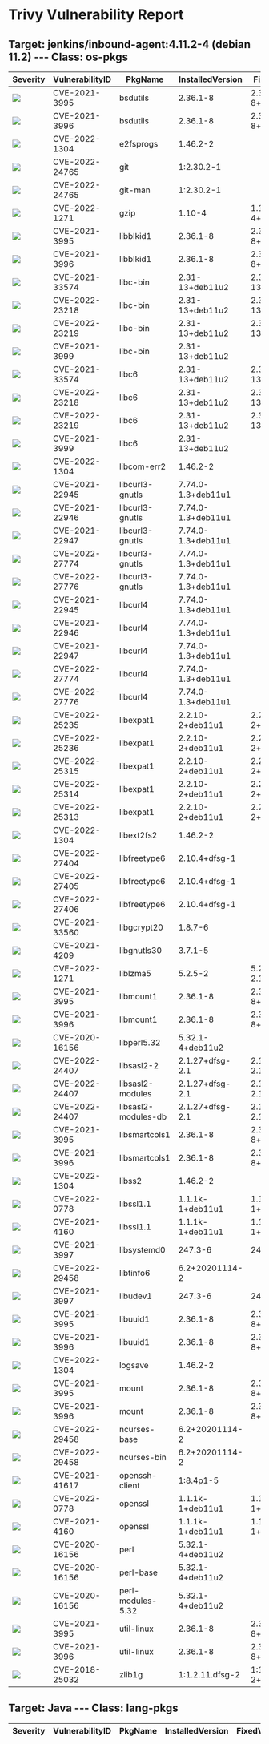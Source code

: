# Trivy Vulnerability Report




## Target: jenkins/inbound-agent:4.11.2-4 (debian 11.2) --- Class: os-pkgs
|Severity|VulnerabilityID|PkgName|InstalledVersion|FixedVersion|
|--------|---------------|-------|----------------|------------|
|![](https://img.shields.io/badge/-MEDIUM-yellow)|CVE-2021-3995|bsdutils|2.36.1-8|2.36.1-8+deb11u1|
|![](https://img.shields.io/badge/-MEDIUM-yellow)|CVE-2021-3996|bsdutils|2.36.1-8|2.36.1-8+deb11u1|
|![](https://img.shields.io/badge/-HIGH-orange)|CVE-2022-1304|e2fsprogs|1.46.2-2||
|![](https://img.shields.io/badge/-HIGH-orange)|CVE-2022-24765|git|1:2.30.2-1||
|![](https://img.shields.io/badge/-HIGH-orange)|CVE-2022-24765|git-man|1:2.30.2-1||
|![](https://img.shields.io/badge/-HIGH-orange)|CVE-2022-1271|gzip|1.10-4|1.10-4+deb11u1|
|![](https://img.shields.io/badge/-MEDIUM-yellow)|CVE-2021-3995|libblkid1|2.36.1-8|2.36.1-8+deb11u1|
|![](https://img.shields.io/badge/-MEDIUM-yellow)|CVE-2021-3996|libblkid1|2.36.1-8|2.36.1-8+deb11u1|
|![](https://img.shields.io/badge/-CRITICAL-red)|CVE-2021-33574|libc-bin|2.31-13+deb11u2|2.31-13+deb11u3|
|![](https://img.shields.io/badge/-CRITICAL-red)|CVE-2022-23218|libc-bin|2.31-13+deb11u2|2.31-13+deb11u3|
|![](https://img.shields.io/badge/-CRITICAL-red)|CVE-2022-23219|libc-bin|2.31-13+deb11u2|2.31-13+deb11u3|
|![](https://img.shields.io/badge/-HIGH-orange)|CVE-2021-3999|libc-bin|2.31-13+deb11u2||
|![](https://img.shields.io/badge/-CRITICAL-red)|CVE-2021-33574|libc6|2.31-13+deb11u2|2.31-13+deb11u3|
|![](https://img.shields.io/badge/-CRITICAL-red)|CVE-2022-23218|libc6|2.31-13+deb11u2|2.31-13+deb11u3|
|![](https://img.shields.io/badge/-CRITICAL-red)|CVE-2022-23219|libc6|2.31-13+deb11u2|2.31-13+deb11u3|
|![](https://img.shields.io/badge/-HIGH-orange)|CVE-2021-3999|libc6|2.31-13+deb11u2||
|![](https://img.shields.io/badge/-HIGH-orange)|CVE-2022-1304|libcom-err2|1.46.2-2||
|![](https://img.shields.io/badge/-CRITICAL-red)|CVE-2021-22945|libcurl3-gnutls|7.74.0-1.3+deb11u1||
|![](https://img.shields.io/badge/-HIGH-orange)|CVE-2021-22946|libcurl3-gnutls|7.74.0-1.3+deb11u1||
|![](https://img.shields.io/badge/-MEDIUM-yellow)|CVE-2021-22947|libcurl3-gnutls|7.74.0-1.3+deb11u1||
|![](https://img.shields.io/badge/-MEDIUM-yellow)|CVE-2022-27774|libcurl3-gnutls|7.74.0-1.3+deb11u1||
|![](https://img.shields.io/badge/-MEDIUM-yellow)|CVE-2022-27776|libcurl3-gnutls|7.74.0-1.3+deb11u1||
|![](https://img.shields.io/badge/-CRITICAL-red)|CVE-2021-22945|libcurl4|7.74.0-1.3+deb11u1||
|![](https://img.shields.io/badge/-HIGH-orange)|CVE-2021-22946|libcurl4|7.74.0-1.3+deb11u1||
|![](https://img.shields.io/badge/-MEDIUM-yellow)|CVE-2021-22947|libcurl4|7.74.0-1.3+deb11u1||
|![](https://img.shields.io/badge/-MEDIUM-yellow)|CVE-2022-27774|libcurl4|7.74.0-1.3+deb11u1||
|![](https://img.shields.io/badge/-MEDIUM-yellow)|CVE-2022-27776|libcurl4|7.74.0-1.3+deb11u1||
|![](https://img.shields.io/badge/-CRITICAL-red)|CVE-2022-25235|libexpat1|2.2.10-2+deb11u1|2.2.10-2+deb11u2|
|![](https://img.shields.io/badge/-CRITICAL-red)|CVE-2022-25236|libexpat1|2.2.10-2+deb11u1|2.2.10-2+deb11u2|
|![](https://img.shields.io/badge/-CRITICAL-red)|CVE-2022-25315|libexpat1|2.2.10-2+deb11u1|2.2.10-2+deb11u2|
|![](https://img.shields.io/badge/-HIGH-orange)|CVE-2022-25314|libexpat1|2.2.10-2+deb11u1|2.2.10-2+deb11u2|
|![](https://img.shields.io/badge/-MEDIUM-yellow)|CVE-2022-25313|libexpat1|2.2.10-2+deb11u1|2.2.10-2+deb11u2|
|![](https://img.shields.io/badge/-HIGH-orange)|CVE-2022-1304|libext2fs2|1.46.2-2||
|![](https://img.shields.io/badge/-HIGH-orange)|CVE-2022-27404|libfreetype6|2.10.4+dfsg-1||
|![](https://img.shields.io/badge/-HIGH-orange)|CVE-2022-27405|libfreetype6|2.10.4+dfsg-1||
|![](https://img.shields.io/badge/-HIGH-orange)|CVE-2022-27406|libfreetype6|2.10.4+dfsg-1||
|![](https://img.shields.io/badge/-HIGH-orange)|CVE-2021-33560|libgcrypt20|1.8.7-6||
|![](https://img.shields.io/badge/-MEDIUM-yellow)|CVE-2021-4209|libgnutls30|3.7.1-5||
|![](https://img.shields.io/badge/-HIGH-orange)|CVE-2022-1271|liblzma5|5.2.5-2|5.2.5-2.1~deb11u1|
|![](https://img.shields.io/badge/-MEDIUM-yellow)|CVE-2021-3995|libmount1|2.36.1-8|2.36.1-8+deb11u1|
|![](https://img.shields.io/badge/-MEDIUM-yellow)|CVE-2021-3996|libmount1|2.36.1-8|2.36.1-8+deb11u1|
|![](https://img.shields.io/badge/-HIGH-orange)|CVE-2020-16156|libperl5.32|5.32.1-4+deb11u2||
|![](https://img.shields.io/badge/-HIGH-orange)|CVE-2022-24407|libsasl2-2|2.1.27+dfsg-2.1|2.1.27+dfsg-2.1+deb11u1|
|![](https://img.shields.io/badge/-HIGH-orange)|CVE-2022-24407|libsasl2-modules|2.1.27+dfsg-2.1|2.1.27+dfsg-2.1+deb11u1|
|![](https://img.shields.io/badge/-HIGH-orange)|CVE-2022-24407|libsasl2-modules-db|2.1.27+dfsg-2.1|2.1.27+dfsg-2.1+deb11u1|
|![](https://img.shields.io/badge/-MEDIUM-yellow)|CVE-2021-3995|libsmartcols1|2.36.1-8|2.36.1-8+deb11u1|
|![](https://img.shields.io/badge/-MEDIUM-yellow)|CVE-2021-3996|libsmartcols1|2.36.1-8|2.36.1-8+deb11u1|
|![](https://img.shields.io/badge/-HIGH-orange)|CVE-2022-1304|libss2|1.46.2-2||
|![](https://img.shields.io/badge/-HIGH-orange)|CVE-2022-0778|libssl1.1|1.1.1k-1+deb11u1|1.1.1k-1+deb11u2|
|![](https://img.shields.io/badge/-MEDIUM-yellow)|CVE-2021-4160|libssl1.1|1.1.1k-1+deb11u1|1.1.1k-1+deb11u2|
|![](https://img.shields.io/badge/-MEDIUM-yellow)|CVE-2021-3997|libsystemd0|247.3-6|247.3-7|
|![](https://img.shields.io/badge/-HIGH-orange)|CVE-2022-29458|libtinfo6|6.2+20201114-2||
|![](https://img.shields.io/badge/-MEDIUM-yellow)|CVE-2021-3997|libudev1|247.3-6|247.3-7|
|![](https://img.shields.io/badge/-MEDIUM-yellow)|CVE-2021-3995|libuuid1|2.36.1-8|2.36.1-8+deb11u1|
|![](https://img.shields.io/badge/-MEDIUM-yellow)|CVE-2021-3996|libuuid1|2.36.1-8|2.36.1-8+deb11u1|
|![](https://img.shields.io/badge/-HIGH-orange)|CVE-2022-1304|logsave|1.46.2-2||
|![](https://img.shields.io/badge/-MEDIUM-yellow)|CVE-2021-3995|mount|2.36.1-8|2.36.1-8+deb11u1|
|![](https://img.shields.io/badge/-MEDIUM-yellow)|CVE-2021-3996|mount|2.36.1-8|2.36.1-8+deb11u1|
|![](https://img.shields.io/badge/-HIGH-orange)|CVE-2022-29458|ncurses-base|6.2+20201114-2||
|![](https://img.shields.io/badge/-HIGH-orange)|CVE-2022-29458|ncurses-bin|6.2+20201114-2||
|![](https://img.shields.io/badge/-HIGH-orange)|CVE-2021-41617|openssh-client|1:8.4p1-5||
|![](https://img.shields.io/badge/-HIGH-orange)|CVE-2022-0778|openssl|1.1.1k-1+deb11u1|1.1.1k-1+deb11u2|
|![](https://img.shields.io/badge/-MEDIUM-yellow)|CVE-2021-4160|openssl|1.1.1k-1+deb11u1|1.1.1k-1+deb11u2|
|![](https://img.shields.io/badge/-HIGH-orange)|CVE-2020-16156|perl|5.32.1-4+deb11u2||
|![](https://img.shields.io/badge/-HIGH-orange)|CVE-2020-16156|perl-base|5.32.1-4+deb11u2||
|![](https://img.shields.io/badge/-HIGH-orange)|CVE-2020-16156|perl-modules-5.32|5.32.1-4+deb11u2||
|![](https://img.shields.io/badge/-MEDIUM-yellow)|CVE-2021-3995|util-linux|2.36.1-8|2.36.1-8+deb11u1|
|![](https://img.shields.io/badge/-MEDIUM-yellow)|CVE-2021-3996|util-linux|2.36.1-8|2.36.1-8+deb11u1|
|![](https://img.shields.io/badge/-HIGH-orange)|CVE-2018-25032|zlib1g|1:1.2.11.dfsg-2|1:1.2.11.dfsg-2+deb11u1|

## Target: Java --- Class: lang-pkgs
|Severity|VulnerabilityID|PkgName|InstalledVersion|FixedVersion|
|--------|---------------|-------|----------------|------------|
